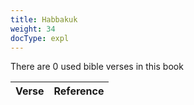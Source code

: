 ```yaml
---
title: Habbakuk
weight: 34
docType: expl
---
```


There are 0 used bible verses in this book

| Verse | Reference |
|-------|-----------|
